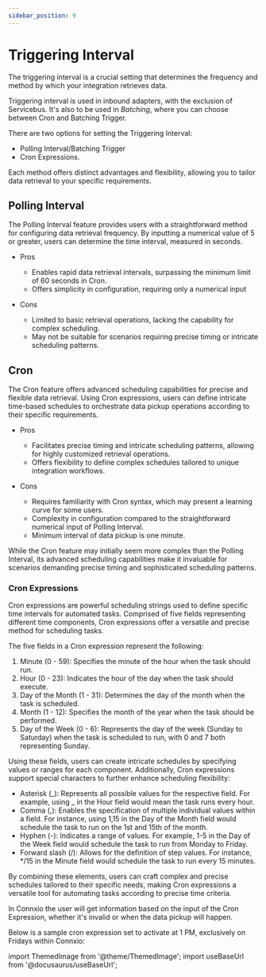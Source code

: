```yaml
---
sidebar_position: 9
---
```


# Triggering Interval

The triggering interval is a crucial setting that determines the frequency and method by which your integration retrieves data.

Triggering interval is used in inbound adapters, with the exclusion of Servicebus. It's also to be used in _Batching_, where you can choose between Cron and Batching Trigger.

There are two options for setting the Triggering Interval:

- Polling Interval/Batching Trigger
- Cron Expressions.

Each method offers distinct advantages and flexibility, allowing you to tailor data retrieval to your specific requirements.

## Polling Interval

The Polling Interval feature provides users with a straightforward method for configuring data retrieval frequency. By inputting a numerical value of 5 or greater, users can determine the time interval, measured in seconds.

- Pros

    - Enables rapid data retrieval intervals, surpassing the minimum limit of 60 seconds in Cron.
    - Offers simplicity in configuration, requiring only a numerical input

- Cons

    - Limited to basic retrieval operations, lacking the capability for complex scheduling.
    - May not be suitable for scenarios requiring precise timing or intricate scheduling patterns.

## Cron

The Cron feature offers advanced scheduling capabilities for precise and flexible data retrieval. Using Cron expressions, users can define intricate time-based schedules to orchestrate data pickup operations according to their specific requirements.

- Pros

    - Facilitates precise timing and intricate scheduling patterns, allowing for highly customized retrieval operations.
    - Offers flexibility to define complex schedules tailored to unique integration workflows.

- Cons

    - Requires familiarity with Cron syntax, which may present a learning curve for some users.
    - Complexity in configuration compared to the straightforward numerical input of Polling Interval.
    - Minimum interval of data pickup is one minute.

While the Cron feature may initially seem more complex than the Polling Interval, its advanced scheduling capabilities make it invaluable for scenarios demanding precise timing and sophisticated scheduling patterns.

### Cron Expressions

Cron expressions are powerful scheduling strings used to define specific time intervals for automated tasks. Comprised of five fields representing different time components, Cron expressions offer a versatile and precise method for scheduling tasks.

The five fields in a Cron expression represent the following:

1. Minute (0 - 59): Specifies the minute of the hour when the task should run.
2. Hour (0 - 23): Indicates the hour of the day when the task should execute.
3. Day of the Month (1 - 31): Determines the day of the month when the task is scheduled.
4. Month (1 - 12): Specifies the month of the year when the task should be performed.
5. Day of the Week (0 - 6): Represents the day of the week (Sunday to Saturday) when the task is scheduled to run, with 0 and 7 both representing Sunday.

Using these fields, users can create intricate schedules by specifying values or ranges for each component. Additionally, Cron expressions support special characters to further enhance scheduling flexibility:

- Asterisk (_): Represents all possible values for the respective field. For example, using _ in the Hour field would mean the task runs every hour.
- Comma (,): Enables the specification of multiple individual values within a field. For instance, using 1,15 in the Day of the Month field would schedule the task to run on the 1st and 15th of the month.
- Hyphen (-): Indicates a range of values. For example, 1-5 in the Day of the Week field would schedule the task to run from Monday to Friday.
- Forward slash (/): Allows for the definition of step values. For instance, \*/15 in the Minute field would schedule the task to run every 15 minutes.

By combining these elements, users can craft complex and precise schedules tailored to their specific needs, making Cron expressions a versatile tool for automating tasks according to precise time criteria.

In Connxio the user will get information based on the input of the Cron Expression, whether it's invalid or when the data pickup will happen.

Below is a sample cron expression set to activate at 1 PM, exclusively on Fridays within Connxio:

import ThemedImage from '@theme/ThemedImage';
import useBaseUrl from '@docusaurus/useBaseUrl';

<div style={{maxWidth: '600px'}}>
  <ThemedImage
    alt="Configuring API connection"
    sources={{
      light: useBaseUrl('/img/docs/cron-example-light.webp'),
      dark: useBaseUrl('/img/docs/cron-example-dark.webp#dark-only'),
    }}
  />
</div>

